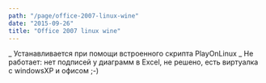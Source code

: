 ```yaml
---
path: "/page/office-2007-linux-wine"
date: "2015-09-26"
title: "Office 2007 linux wine"
---
```

_ Устанавливается при помощи встроенного скрипта PlayOnLinux
_ Не работает: нет подписей у диаграмм в Excel, не решено, есть виртуалка с windowsXP и офисом ;-)
